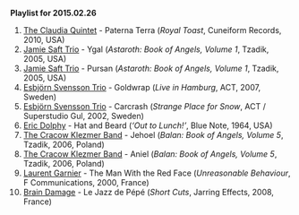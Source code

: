 **Playlist for 2015.02.26**

1. [The Claudia Quintet](http://musicbrainz.org/artist/5882939b-edb4-411a-bc68-3f0af2e5c55f) - Paterna Terra (_Royal Toast_, Cuneiform Records, 2010, USA)
1. [Jamie Saft Trio](http://musicbrainz.org/artist/641a6c2d-2779-40f4-a927-e2b23d819531) - Ygal (_Astaroth: Book of Angels, Volume 1_, Tzadik, 2005, USA)
1. [Jamie Saft Trio](http://musicbrainz.org/artist/641a6c2d-2779-40f4-a927-e2b23d819531) - Pursan (_Astaroth: Book of Angels, Volume 1_, Tzadik, 2005, USA)
1. [Esbjörn Svensson Trio](http://musicbrainz.org/artist/cfa7c6b1-bbb3-4f9a-a636-cbfafb9b4bcf) - Goldwrap (_Live in Hamburg_, ACT, 2007, Sweden)
1. [Esbjörn Svensson Trio](http://musicbrainz.org/artist/cfa7c6b1-bbb3-4f9a-a636-cbfafb9b4bcf) - Carcrash (_Strange Place for Snow_, ACT / Superstudio Gul, 2002, Sweden)
1. [Eric Dolphy](http://musicbrainz.org/artist/badda5cf-f2c5-4dc2-b3d3-07467bdf0f71) - Hat and Beard (_‘Out to Lunch!’_, Blue Note, 1964, USA)
1. [The Cracow Klezmer Band](http://musicbrainz.org/artist/c7752820-4cef-4435-abf5-e60de2efe2a2) - Jehoel (_Balan: Book of Angels, Volume 5_, Tzadik, 2006, Poland)
1. [The Cracow Klezmer Band](http://musicbrainz.org/artist/c7752820-4cef-4435-abf5-e60de2efe2a2) - Aniel (_Balan: Book of Angels, Volume 5_, Tzadik, 2006, Poland)
1. [Laurent Garnier](http://musicbrainz.org/artist/ec477866-bfaa-48e0-affd-1c151ef61b7b) - The Man With the Red Face (_Unreasonable Behaviour_, F Communications, 2000, France)
1. [Brain Damage](http://musicbrainz.org/artist/9d19a058-3bb8-4858-937b-39dc2b817fc8) - Le Jazz de Pépé (_Short Cuts_, Jarring Effects, 2008, France)
